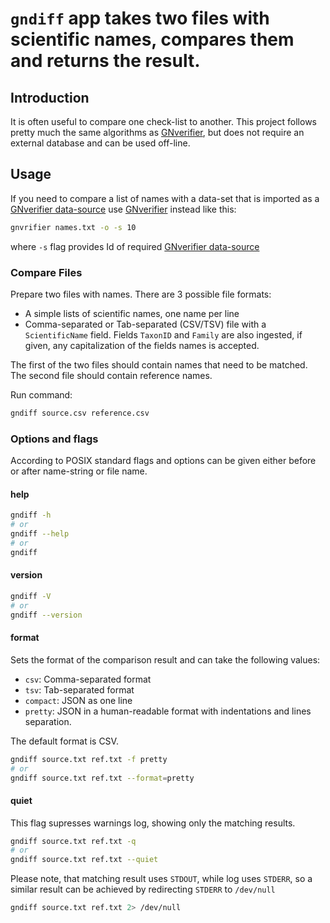 # `gndiff` app takes two files with scientific names, compares them and returns the result.

## Introduction

It is often useful to compare one check-list to another. This project follows
pretty much the same algorithms as [GNverifier], but does not require an
external database and can be used off-line.

## Usage

If you need to compare a list of names with a data-set that is imported as a
[GNverifier data-source] use [GNverifier] instead like this:

```bash
gnvrifier names.txt -o -s 10
```

where `-s` flag provides Id of required [GNverifier data-source]

### Compare Files

Prepare two files with names. There are 3 possible file formats:

* A simple lists of scientific names, one name per line
* Comma-separated or Tab-separated (CSV/TSV) file with a `ScientificName`
  field. Fields `TaxonID` and `Family` are also ingested, if given, any
  capitalization of the fields names is accepted.

The first of the two files should contain names that need to be matched.
The second file should contain reference names.

Run command:

```bash
gndiff source.csv reference.csv
```

### Options and flags

According to POSIX standard flags and options can be given either before or
after name-string or file name.

#### help

```bash
gndiff -h
# or
gndiff --help
# or
gndiff
```

#### version

```bash
gndiff -V
# or
gndiff --version
```

#### format

Sets the format of the comparison result and can take the following values:

* `csv`: Comma-separated format
* `tsv`: Tab-separated format
* `compact`: JSON as one line
* `pretty`: JSON in a human-readable format with indentations and lines separation.

The default format is CSV.

```bash
gndiff source.txt ref.txt -f pretty
# or
gndiff source.txt ref.txt --format=pretty
```

#### quiet

This flag supresses warnings log, showing only the matching results.

```bash
gndiff source.txt ref.txt -q
# or
gndiff source.txt ref.txt --quiet
```

Please note, that matching result uses `STDOUT`, while log uses `STDERR`,
so a similar result can be achieved by redirecting `STDERR` to `/dev/null`

```bash
gndiff source.txt ref.txt 2> /dev/null
```


[GNverifier]: https://github.com/gnames/gnverifier
[GNverifier data-source]: https://verifier.globalnames.org/data_sources

